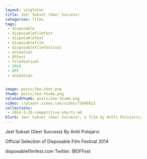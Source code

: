 ```yaml
---
layout: singleton
title: Jee! Sukset (Gee! Success)
categories: films
tags:
 - disposable
 - disposablefilmfest
 - disposablefest
 - disposablefilm
 - disposablefilmfestival
 - animation
 - DFFest
 - filmfestival
 - 2014
 - DFF
 - animation


image: posts/Jee-shot.png
thumb: posts/Jee-thumb.png
relatedthumb: posts/Jee-thumb.png
video: //player.vimeo.com/video/73646813
collections:
 - 2014-3-20-competitive-shorts.md
blurb: Jee! Sukset (Gee! Success), a film by Antti Polojarvi.
---
```


Jee! Sukset (Gee! Success)
By Antti Polojarvi

Official Selection of Disposable Film Festival 2014

disposablefilmfest.com
Twitter: @DFFest
